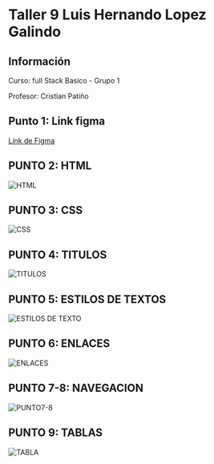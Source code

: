 <h1>Taller 9 Luis Hernando Lopez Galindo</h1>

<h2> Información</h2>

<p>Curso: full Stack Basico - Grupo 1</p>
<p>Profesor: Cristian Patiño</p>

<h2> Punto 1: Link figma</h2>

<a href="https://www.figma.com/file/H7ij12dN164IuQ60i66gsk/Luis_-_Ejercicio-FIGMA?type=design&node-id=8%3A215&mode=design&t=etO2Hj3o0jSskuDe-1" target="_blank">Link de Figma</a>

<h2>PUNTO 2: HTML</H2>
<img src="./public/images/HTML2.png" alt="HTML">

<h2>PUNTO 3: CSS</H2>
<img src="./public/images/CSS.png" alt="CSS">

<h2>PUNTO 4: TITULOS</H2>
<img src="./public/images/PUNTO4.png" alt="TITULOS">

<h2>PUNTO 5: ESTILOS DE TEXTOS</H2>
<img src="./public/images/PUNTO5.png" alt="ESTILOS DE TEXTO">

<h2>PUNTO 6: ENLACES</H2>
<img src="./public/images/PUNTO6.png" alt="ENLACES">

<h2>PUNTO 7-8: NAVEGACION</H2>
<img src="./public/images/PUNTO7-8.png" alt="PUNTO7-8">

<h2>PUNTO 9: TABLAS</H2>
<img src="./public/images/PUNTO9.png" alt="TABLA">